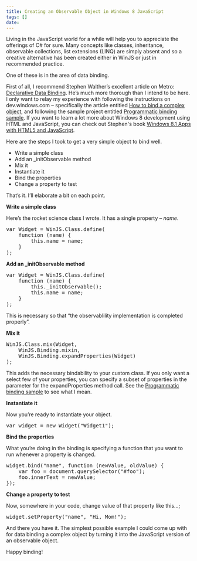 ```yaml
---
title: Creating an Observable Object in Windows 8 JavaScript
tags: []
date: 
---
```


Living in the JavaScript world for a while will help you to appreciate the offerings of C# for sure. Many concepts like classes, inheritance, observable collections, list extensions (LINQ) are  simply absent and so a creative alternative has been created either in WinJS or just in recommended practice.

One of these is in the area of data binding.

First of all, I recommend Stephen Walther&rsquo;s excellent article on Metro: [Declarative Data Binding](http://bit.ly/IbSFCY). He&rsquo;s much more thorough than I intend to be here. I only want to relay my experience with following the instructions on dev.windows.com &ndash; specifically the article entitled [How to bind a complex object](http://msdn.microsoft.com/en-us/library/windows/apps/hh700355.aspx), and following the sample project entitled [Programmatic binding sample](http://code.msdn.microsoft.com/windowsapps/ProgrammaticBinding-de038b64). If you want to learn a lot more about Windows 8 development using HTML and JavaScript, you can check out Stephen's book [Windows 8.1 Apps with HTML5 and JavaScript](http://www.amazon.com/gp/product/B00HJUBRQK/ref=as_li_qf_sp_asin_il_tl?ie=UTF8&amp;camp=1789&amp;creative=9325&amp;creativeASIN=B00HJUBRQK&amp;linkCode=as2&amp;tag=codefostercom-20).

Here are the steps I took to get a very simple object to bind well.

*   Write a simple class
*   Add an _initObservable method
*   Mix it
*   Instantiate it
*   Bind the properties
*   Change a property to test

That&rsquo;s it. I&rsquo;ll elaborate a bit on each point.

**Write a simple class**

Here&rsquo;s the rocket science class I wrote. It has a single property &ndash; _name_.

<pre class="brush: csharp; auto-links: true; collapse: false; first-line: 1; gutter: true; html-script: false; light: false; ruler: false; smart-tabs: true; tab-size: 4; toolbar: true;">
var Widget = WinJS.Class.define(
    function (name) {
        this.name = name;
    }
);</pre>

**Add an _initObservable method**

<pre class="brush: csharp; auto-links: true; collapse: false; first-line: 1; gutter: true; highlight: [3]; html-script: false; light: false; ruler: false; smart-tabs: true; tab-size: 4; toolbar: true;">
var Widget = WinJS.Class.define(
    function (name) {
        this._initObservable();
        this.name = name;
    }
);</pre>

This is necessary so that &ldquo;the observablility implementation is completed properly&rdquo;.

**Mix it**

<pre class="brush: csharp; auto-links: true; collapse: false; first-line: 1; gutter: true; html-script: false; light: false; ruler: false; smart-tabs: true; tab-size: 4; toolbar: true;">
WinJS.Class.mix(Widget,
    WinJS.Binding.mixin,
    WinJS.Binding.expandProperties(Widget)
);</pre>

This adds the necessary bindability to your custom class. If you only want a select few of your properties, you can specify a subset of properties in the parameter for the expandProperties method call. See the [Programmatic binding sample](http://code.msdn.microsoft.com/windowsapps/ProgrammaticBinding-de038b64) to see what I mean.

**Instantiate it**

Now you&rsquo;re ready to instantiate your object.

<pre class="brush: csharp; auto-links: true; collapse: false; first-line: 1; gutter: true; html-script: false; light: false; ruler: false; smart-tabs: true; tab-size: 4; toolbar: true;">
var widget = new Widget("Widget1");</pre>

**Bind the properties**

What you&rsquo;re doing in the binding is specifying a function that you want to run whenever a property is changed.

<pre class="brush: csharp; auto-links: true; collapse: false; first-line: 1; gutter: true; html-script: false; light: false; ruler: false; smart-tabs: true; tab-size: 4; toolbar: true;">
widget.bind("name", function (newValue, oldValue) {
    var foo = document.querySelector("#foo");
    foo.innerText = newValue;
});</pre>

**Change a property to test**

Now, somewhere in your code, change value of that property like this...;

<pre class="brush: csharp; auto-links: true; collapse: false; first-line: 1; gutter: true; html-script: false; light: false; ruler: false; smart-tabs: true; tab-size: 4; toolbar: true;">
widget.setProperty("name", "Hi, Mom!");</pre>

And there you have it. The simplest possible example I could come up with for data binding a complex object by turning it into the JavaScript version of an observable object.

Happy binding!